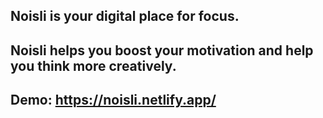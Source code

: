 ## Noisli is your digital place for focus.

## Noisli helps you boost your motivation and help you think more creatively.

## Demo: https://noisli.netlify.app/
